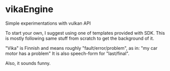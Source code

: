 # vikaEngine

Simple experimentations with vulkan API

To start your own, I suggest using one of templates provided with SDK.
This is mostly following same stuff from scratch to get the background of it.

"Vika" is Finnish and means roughly "fault/error/problem", as in: "my car motor has a problem"
It is also speech-form for "last/final".

Also, it sounds funny.

